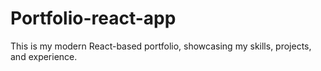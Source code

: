 # Portfolio-react-app
 This is my modern React-based portfolio, showcasing my skills, projects, and experience.
